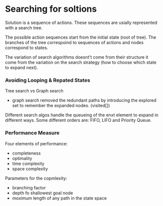 # Searching for soltions

Solution is a sequence of actions. These sequences are usially represented with a search tree.

The possible action sequences start from the initial state (root of tree). The branches of the tree correspoind to sequences of actions and nodes correspond to states.

The variation of search algorithms doesnt't come from their structure it come from the variation on the search strategy (how to choose which state to expand next).

### Avoiding Looping & Repated States

Tree search vs Graph search
- graph search removed the redundant paths by introducing the explored set to remember the expanded nodes. (visited[])

Different search algos handle the queueing of the enxt element to expand in different ways. Some different orders are: FIFO, LIFO and Priority Queue.

### Performance Measure

Four elements of performance:
- completeness
- optimality
- time complexity
- space complexity

Parameters for the copmlexity:
- branching factor
- depth fo shallowest goal node
- moximum length of any path in the state space
